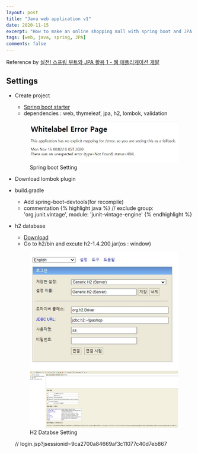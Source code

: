 ```yaml
---
layout: post
title: "Java web application v1"
date: 2020-11-15
excerpt: "How to make an online shopping mall with spring boot and JPA "
tags: [web, java, spring, JPA]
comments: false
---
```


Reference by <a href="https://www.inflearn.com/course/%EC%8A%A4%ED%94%84%EB%A7%81%EB%B6%80%ED%8A%B8-JPA-%ED%99%9C%EC%9A%A9-1/dashboard">실전! 스프링 부트와 JPA 활용 1 - 웹 애플리케이션 개발</a>

## Settings
* Create project
  - <a href ="https://Start.spring.io/">Spring boot starter</a>
  - dependencies : web, thymeleaf, jpa, h2, lombok, validation
  <figure>
	<img src="/assets/img/posts/spring/springboot1.jpg">
	<figcaption>Spring boot Setting</figcaption>
  </figure>

* Download lombok plugin

* build.gradle
  - Add spring-boot-devtools(for recompile)
  - commentation
  {% highlight java %}
    // exclude group: 'org.junit.vintage', module: 'junit-vintage-engine'
  {% endhighlight %}

* h2 database
  - <a href="https://h2database.com/h2-setup-2019-10-14.exe">Download </a>
  - Go to h2/bin and excute h2-1.4.200.jar(os : window)
  <figure class="half">
	<img src="/assets/img/posts/spring/springboot2.jpg">
  <img src="/assets/img/posts/spring/springboot3.jpg">
	<figcaption>H2 Databse Setting</figcaption>
  </figure>
  // login.jsp?jsessionid=9ca2700a84669af3c11077c40d7eb867
  
